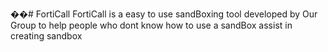 ��#   F o r t i C a l l 
 FortiCall is a easy to use sandBoxing tool developed by Our Group to help people who dont know how to use a sandBox assist in creating sandbox
